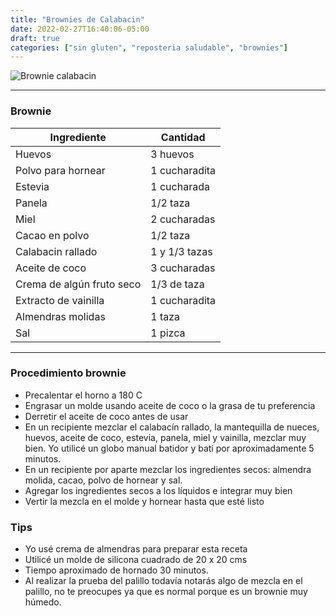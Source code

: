 ```yaml
---
title: "Brownies de Calabacin"
date: 2022-02-27T16:40:06-05:00
draft: true
categories: ["sin gluten", "reposteria saludable", "brownies"]
---
```

![Brownie calabacin](../../images/brownie_calabacin.jpg)
___
### Brownie

| Ingrediente | Cantidad |
| ----------- | ----------- |
| Huevos | 3 huevos |
| Polvo para hornear | 1 cucharadita |
| Estevia | 1 cucharada |
| Panela | 1/2 taza |
| Miel | 2 cucharadas |
| Cacao en polvo| 1/2 taza |
| Calabacin rallado | 1 y 1/3 tazas |
| Aceite de coco | 3 cucharadas |
| Crema de algún fruto seco | 1/3 de taza |
| Extracto de vainilla | 1 cucharadita |
| Almendras molidas | 1 taza |
| Sal | 1 pizca |
___

### Procedimiento brownie
- Precalentar el horno a 180 C
- Engrasar un molde usando aceite de coco o la grasa de tu preferencia
- Derretir el aceite de coco antes de usar
- En un recipiente mezclar el calabacín rallado, la mantequilla de nueces, huevos, aceite de coco, estevia, panela, miel y vainilla, mezclar muy bien. Yo utilicé un globo manual batidor y batí por aproximadamente 5 minutos.
- En un recipiente por aparte mezclar los ingredientes secos: almendra molida, cacao, polvo de hornear y sal. 
- Agregar los ingredientes secos a los líquidos e integrar muy bien
- Vertir la mezcla en el molde y hornear hasta que esté listo

### Tips
- Yo usé crema de almendras para preparar esta receta
- Utilicé un molde de silicona cuadrado de 20 x 20 cms
- Tiempo aproximado de hornado 30 minutos. 
- Al realizar la prueba del palillo todavía notarás algo de mezcla en el palillo, no te preocupes ya que es normal porque es un brownie muy húmedo.
